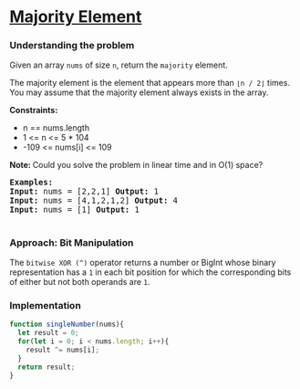 # [ Majority Element](https://leetcode.com/problems/majority-element/)

### Understanding the problem
Given an array `nums` of size `n`, return the `majority` element.

The majority element is the element that appears more than `⌊n / 2⌋` times. You may assume that the majority element always exists in the array.

<b>Constraints:</b>
- n == nums.length
- 1 <= n <= 5 * 104
- -109 <= nums[i] <= 109

<b>Note: </b>Could you solve the problem in linear time and in O(1) space?

<pre>
<b>Examples:</b>
<b>Input:</b> nums = [2,2,1] <b>Output:</b> 1 
<b>Input:</b> nums = [4,1,2,1,2] <b>Output:</b> 4 
<b>Input:</b> nums = [1] <b>Output:</b> 1 
</pre>

#
### Approach: Bit Manipulation
The `bitwise XOR (^)` operator returns a number or BigInt whose binary representation has a `1` in each bit position for which the corresponding bits of either but not both operands are `1`.

### Implementation
```js
function singleNumber(nums){
  let result = 0;
  for(let i = 0; i < nums.length; i++){
    result ^= nums[i];
  }
  return result;
}

```
